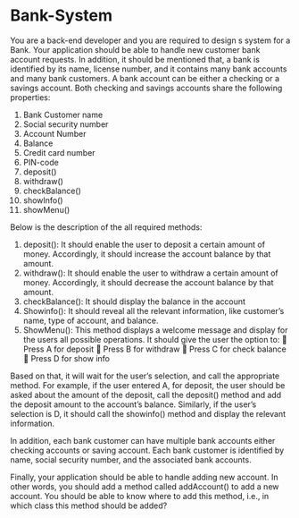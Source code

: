 # Bank-System

You are a back-end developer and you are required to design s system for a Bank. Your application should be able to handle new customer bank account requests. In addition, it should be mentioned that, a bank is identified by its name, license number, and it contains many bank accounts and many bank customers. A bank account can be either a checking or a savings account. Both checking and savings accounts share the following properties:
1) Bank Customer name
2) Social security number
3) Account Number
4) Balance
5) Credit card number
6) PIN-code
7) deposit()
8) withdraw()
9) checkBalance()
10) showInfo()
11) showMenu()

Below is the description of the all required methods:
1) deposit(): It should enable the user to deposit a certain amount of money. Accordingly, it should increase the account balance by that amount.
2) withdraw(): It should enable the user to withdraw a certain amount of money. Accordingly, it should decrease the account balance by that amount.
3) checkBalance(): It should display the balance in the account
4) Showinfo(): It should reveal all the relevant information, like customer’s name, type of account, and balance.
5) ShowMenu(): This method displays a welcome message and display for the users all possible operations. It should give the user the option to:
 Press A for deposit
 Press B for withdraw
 Press C for check balance
 Press D for show info

Based on that, it will wait for the user’s selection, and call the appropriate method. For example, if the user entered A, for deposit, the user should be asked about the amount of the deposit, call the deposit() method and add the deposit amount to the account’s
balance. Similarly, if the user’s selection is D, it should call the showinfo() method and display the relevant information.

In addition, each bank customer can have multiple bank accounts either checking accounts or saving account. Each bank customer is identified by name, social security number, and the associated bank accounts.

Finally, your application should be able to handle adding new account. In other words, you should add a method called addAccount() to add a new account. You should be able to know where to add this method, i.e., in which class this method should be added?
